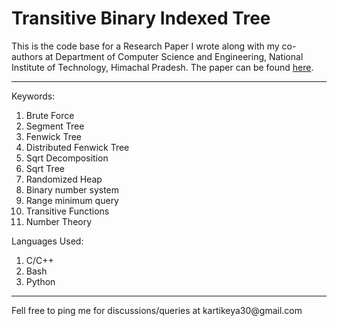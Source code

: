# Transitive Binary Indexed Tree
This is the code base for a Research Paper I wrote along with my co-authors at Department of Computer Science and Engineering, National Institute of Technology, Himachal Pradesh. The paper can be found <a href="https://link.springer.com/article/10.1007%2Fs41870-021-00685-z">here</a>.
<hr>

Keywords:
<ol>
<li> Brute Force </li>
<li> Segment Tree </li>
<li> Fenwick Tree </li>
<li> Distributed Fenwick Tree </li>
<li> Sqrt Decomposition </li>
<li> Sqrt Tree </li>
<li> Randomized Heap </li>
<li> Binary number system </li>
<li> Range minimum query </li>
<li> Transitive Functions </li>
<li> Number Theory </li>
</ol>

Languages Used:
<ol>
<li> C/C++ </li>
<li> Bash </li>
<li> Python </li>
</ol>

<hr>
Fell free to ping me for discussions/queries at kartikeya30@gmail.com
